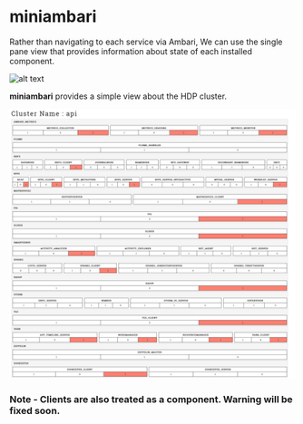 # miniambari

Rather than navigating to each service via Ambari, We can use the single pane view that provides information about state of each installed component.

![alt text](https://community.hortonworks.com/storage/attachments/42877-ambari-all-services-stopped.jpg)

**miniambari** provides a simple view about the HDP cluster.

![alt text](https://github.com/hemantdindi/miniambari/blob/master/miniAmbari.png)

### Note - Clients are also treated as a component. Warning will be fixed soon.

